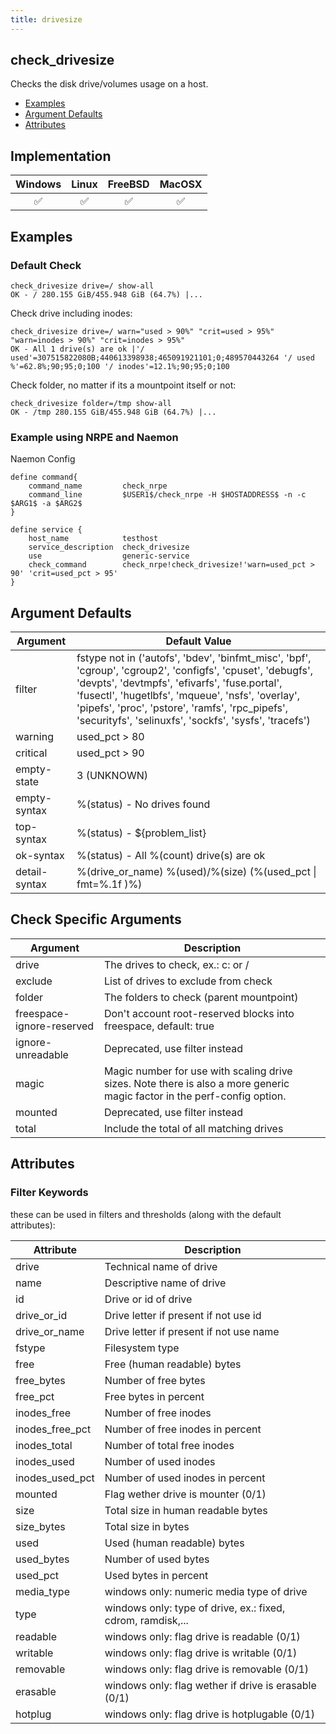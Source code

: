 ```yaml
---
title: drivesize
---
```


## check_drivesize

Checks the disk drive/volumes usage on a host.

- [Examples](#examples)
- [Argument Defaults](#argument-defaults)
- [Attributes](#attributes)

## Implementation

| Windows            | Linux              | FreeBSD            | MacOSX             |
|:------------------:|:------------------:|:------------------:|:------------------:|
| :white_check_mark: | :white_check_mark: | :white_check_mark: | :white_check_mark: |

## Examples

### Default Check

    check_drivesize drive=/ show-all
    OK - / 280.155 GiB/455.948 GiB (64.7%) |...

Check drive including inodes:

    check_drivesize drive=/ warn="used > 90%" "crit=used > 95%" "warn=inodes > 90%" "crit=inodes > 95%"
    OK - All 1 drive(s) are ok |'/ used'=307515822080B;440613398938;465091921101;0;489570443264 '/ used %'=62.8%;90;95;0;100 '/ inodes'=12.1%;90;95;0;100

Check folder, no matter if its a mountpoint itself or not:

    check_drivesize folder=/tmp show-all
    OK - /tmp 280.155 GiB/455.948 GiB (64.7%) |...

### Example using NRPE and Naemon

Naemon Config

    define command{
        command_name         check_nrpe
        command_line         $USER1$/check_nrpe -H $HOSTADDRESS$ -n -c $ARG1$ -a $ARG2$
    }

    define service {
        host_name            testhost
        service_description  check_drivesize
        use                  generic-service
        check_command        check_nrpe!check_drivesize!'warn=used_pct > 90' 'crit=used_pct > 95'
    }

## Argument Defaults

| Argument      | Default Value                                                                                                                                                                                                                                                                                                                  |
| ------------- | ------------------------------------------------------------------------------------------------------------------------------------------------------------------------------------------------------------------------------------------------------------------------------------------------------------------------------ |
| filter        | fstype not in ('autofs', 'bdev', 'binfmt_misc', 'bpf', 'cgroup', 'cgroup2', 'configfs', 'cpuset', 'debugfs', 'devpts', 'devtmpfs', 'efivarfs', 'fuse.portal', 'fusectl', 'hugetlbfs', 'mqueue', 'nsfs', 'overlay', 'pipefs', 'proc', 'pstore', 'ramfs', 'rpc_pipefs', 'securityfs', 'selinuxfs', 'sockfs', 'sysfs', 'tracefs') |
| warning       | used_pct > 80                                                                                                                                                                                                                                                                                                                  |
| critical      | used_pct > 90                                                                                                                                                                                                                                                                                                                  |
| empty-state   | 3 (UNKNOWN)                                                                                                                                                                                                                                                                                                                    |
| empty-syntax  | %(status) - No drives found                                                                                                                                                                                                                                                                                                    |
| top-syntax    | %(status) - \${problem_list}                                                                                                                                                                                                                                                                                                   |
| ok-syntax     | %(status) - All %(count) drive(s) are ok                                                                                                                                                                                                                                                                                       |
| detail-syntax | %(drive_or_name) %(used)/%(size) (%(used_pct \| fmt=%.1f )%)                                                                                                                                                                                                                                                                   |

## Check Specific Arguments

| Argument                  | Description                                                                                                              |
| ------------------------- | ------------------------------------------------------------------------------------------------------------------------ |
| drive                     | The drives to check, ex.: c: or /                                                                                        |
| exclude                   | List of drives to exclude from check                                                                                     |
| folder                    | The folders to check (parent mountpoint)                                                                                 |
| freespace-ignore-reserved | Don't account root-reserved blocks into freespace, default: true                                                         |
| ignore-unreadable         | Deprecated, use filter instead                                                                                           |
| magic                     | Magic number for use with scaling drive sizes. Note there is also a more generic magic factor in the perf-config option. |
| mounted                   | Deprecated, use filter instead                                                                                           |
| total                     | Include the total of all matching drives                                                                                 |

## Attributes

### Filter Keywords

these can be used in filters and thresholds (along with the default attributes):

| Attribute       | Description                                                 |
| --------------- | ----------------------------------------------------------- |
| drive           | Technical name of drive                                     |
| name            | Descriptive name of drive                                   |
| id              | Drive or id of drive                                        |
| drive_or_id     | Drive letter if present if not use id                       |
| drive_or_name   | Drive letter if present if not use name                     |
| fstype          | Filesystem type                                             |
| free            | Free (human readable) bytes                                 |
| free_bytes      | Number of free bytes                                        |
| free_pct        | Free bytes in percent                                       |
| inodes_free     | Number of free inodes                                       |
| inodes_free_pct | Number of free inodes in percent                            |
| inodes_total    | Number of total free inodes                                 |
| inodes_used     | Number of used inodes                                       |
| inodes_used_pct | Number of used inodes in percent                            |
| mounted         | Flag wether drive is mounter (0/1)                          |
| size            | Total size in human readable bytes                          |
| size_bytes      | Total size in bytes                                         |
| used            | Used (human readable) bytes                                 |
| used_bytes      | Number of used bytes                                        |
| used_pct        | Used bytes in percent                                       |
| media_type      | windows only: numeric media type of drive                   |
| type            | windows only: type of drive, ex.: fixed, cdrom, ramdisk,... |
| readable        | windows only: flag drive is readable (0/1)                  |
| writable        | windows only: flag drive is writable (0/1)                  |
| removable       | windows only: flag drive is removable (0/1)                 |
| erasable        | windows only: flag wether if drive is erasable (0/1)        |
| hotplug         | windows only: flag drive is hotplugable (0/1)               |
